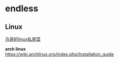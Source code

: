 # endless

## Linux
[鸟哥的linux私房菜](http://cn.linux.vbird.org/linux_basic/0110whatislinux.php)

**arch linux**  
https://wiki.archlinux.org/index.php/Installation_guide
